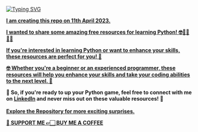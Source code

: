 <p align="left">
<a href="https://github.com/creativepuru">
<img src="https://readme-typing-svg.demolab.com?font=Calibri&size=24&duration=1000&pause=100&multiline=true&width=500&height=100&lines=Python+Basics;Hi+I+am+Purushottam;This+is+my+very+first+Github+Repository" alt="Typing SVG" />
</a>
</p>

<p align="left">
<a href="https://github.com/creativepuru">
<b>
I am creating this repo on 11th April 2023.

I wanted to share some amazing free resources for learning Python! 🤓👨‍🎓👩‍🎓

If you're interested in learning Python or want to enhance your skills, these resources are perfect for you! 🚀

🤓 Whether you're a beginner or an experienced programmer, these resources will help you enhance your skills and take your coding abilities to the next level. 💪

</b> </a> </p>

<b>
💪 So, if you're ready to up your Python game, feel free to connect with me on <a href="https://www.linkedin.com/in/creativepuru/">LinkedIn</a> and never miss out on these valuable resources! 🚀
</b> <br> </br>

<b>
<a href="https://github.com/creativepuru?tab=repositories">Explore the Repository for more exciting surprises.</a>

<a href="https://www.buymeacoffee.com/creativepuru">🤝 SUPPORT ME 👉🏻 BUY ME A COFFEE</a>
</b>